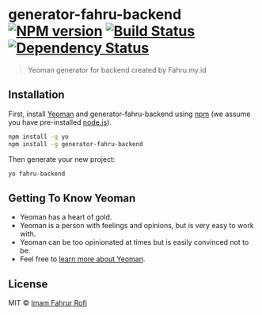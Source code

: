 # generator-fahru-backend [![NPM version][npm-image]][npm-url] [![Build Status][travis-image]][travis-url] [![Dependency Status][daviddm-image]][daviddm-url]
> Yeoman generator for backend created by Fahru.my.id

## Installation

First, install [Yeoman](http://yeoman.io) and generator-fahru-backend using [npm](https://www.npmjs.com/) (we assume you have pre-installed [node.js](https://nodejs.org/)).

```bash
npm install -g yo
npm install -g generator-fahru-backend
```

Then generate your new project:

```bash
yo fahru-backend
```

## Getting To Know Yeoman

 * Yeoman has a heart of gold.
 * Yeoman is a person with feelings and opinions, but is very easy to work with.
 * Yeoman can be too opinionated at times but is easily convinced not to be.
 * Feel free to [learn more about Yeoman](http://yeoman.io/).

## License

MIT © [Imam Fahrur Rofi](https://fahru.my.id)


[npm-image]: https://badge.fury.io/js/generator-fahru-backend.svg
[npm-url]: https://npmjs.org/package/generator-fahru-backend
[travis-image]: https://travis-ci.com/masfahru/generator-fahru-backend.svg?branch=master
[travis-url]: https://travis-ci.com/masfahru/generator-fahru-backend
[daviddm-image]: https://david-dm.org/masfahru/generator-fahru-backend.svg?theme=shields.io
[daviddm-url]: https://david-dm.org/masfahru/generator-fahru-backend
